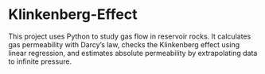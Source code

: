 # Klinkenberg-Effect
This project uses Python to study gas flow in reservoir rocks. It calculates gas permeability with Darcy’s law, checks the Klinkenberg effect using linear regression, and estimates absolute permeability by extrapolating data to infinite pressure.
